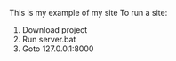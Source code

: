 This is my example of my site
To run a site:
1. Download project
2. Run server.bat 
3. Goto 127.0.0.1:8000
